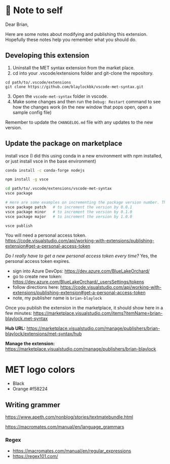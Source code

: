 # 📝 Note to self

Dear Brian,

Here are some notes about modifying and publishing this extension. Hopefully these notes help you remember what you should do.

## Developing this extension
1. Uninstall the MET syntax extension from the market place.
2. cd into your .vscode/extensions folder and git-clone the repository.

```
cd path/to/.vscode/extensions
git clone https://github.com/blaylockbk/vscode-met-syntax.git
```

3. Open the `vscode-met-syntax` folder in vscode.
4. Make some changes and then run the `Debug: Restart` command to see how the changes work (in the new window that pops open, open a sample config file)

Remember to update the `CHANGELOG.md` file with any updates to the new version.


## Update the package on marketplace

install vsce (I did this using conda in a new environment with npm installed, or just install vsce in the base environment)

```bash
conda install -c conda-forge nodejs

npm install -g vsce

cd path/to/.vscode/extensions/vscode-met-syntax
vsce package

# Here are some examples on incrementing the package version number. This command edits the `package.json` file
vsce package patch   # to increment the version by 0.0.1
vsce package minor   # to increment the version by 0.1.0
vsce package major   # to increment the version by 1.0.0

vsce publish
```

You will need a personal access token.
https://code.visualstudio.com/api/working-with-extensions/publishing-extension#get-a-personal-access-token

_Do I really have to get a new personal access token every time?_ Yes, the personal access token expires.

* sign into Azure DevOps: https://dev.azure.com/BlueLakeOrchard/
* go to create new token: https://dev.azure.com/BlueLakeOrchard/_usersSettings/tokens
* follow directions here: https://code.visualstudio.com/api/working-with-extensions/publishing-extension#get-a-personal-access-token
* note, my publisher name is `brian-blaylock`

Once you publish the extension in the marketplace, it should show here in a few minutes:
https://marketplace.visualstudio.com/items?itemName=brian-blaylock.met-syntax

**Hub URL:**
https://marketplace.visualstudio.com/manage/publishers/brian-blaylock/extensions/met-syntax/hub


**Manage the extension:**
https://marketplace.visualstudio.com/manage/publishers/brian-blaylock


# MET logo colors
- Black
- Orange #f58224


## Writing grammer

https://www.apeth.com/nonblog/stories/textmatebundle.html

https://macromates.com/manual/en/language_grammars


### Regex
* https://macromates.com/manual/en/regular_expressions
* https://regex101.com/

